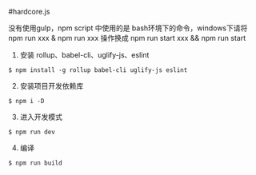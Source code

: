 #hardcore.js

没有使用gulp，npm script 中使用的是 bash环境下的命令，windows下请将 
npm run xxx & npm run xxx 操作换成 npm run start xxx && npm run start

1. 安装 rollup、babel-cli、uglify-js、eslint
```
$ npm install -g rollup babel-cli uglify-js eslint
```

2. 安装项目开发依赖库
```
$ npm i -D
```

3. 进入开发模式
```
$ npm run dev
```

4. 编译
```
$ npm run build
```